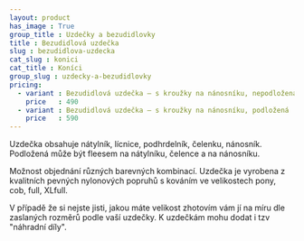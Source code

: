 ```yaml
---
layout: product
has_image : True
group_title : Uzdečky a bezudidlovky
title : Bezudidlová uzdečka
slug : bezudidlova-uzdecka
cat_slug : konici
cat_title : Koníci
group_slug : uzdecky-a-bezudidlovky
pricing:
  - variant : Bezudidlová uzdečka – s kroužky na nánosníku, nepodložená
    price   : 490
  - variant : Bezudidlová uzdečka – s kroužky na nánosníku, podložená
    price   : 590
---
```


Uzdečka obsahuje nátylník, lícnice, podhrdelník, čelenku, nánosník. 
Podložená může být fleesem na nátylníku, čelence a na nánosníku. 

Možnost objednání různých barevných kombinací. 
Uzdečka je vyrobena z kvalitních pevných nylonových popruhů s kováním ve velikostech pony, cob, full, XLfull. 

V případě že si nejste jisti, jakou máte velikost zhotovím vám jí na míru dle zaslaných rozměrů podle vaší uzdečky. 
K uzdečkám mohu dodat i tzv "náhradní díly".


